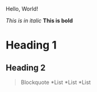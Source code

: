 Hello, World!

*This is in italic*
**This is bold**
# Heading 1
## Heading 2
>Blockquote
>*List
>*List
>*List

